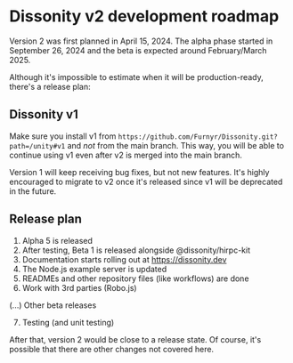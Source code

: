 
# Dissonity v2 development roadmap

Version 2 was first planned in April 15, 2024. The alpha phase started in September 26, 2024 and the beta is expected around February/March 2025.

Although it's impossible to estimate when it will be production-ready, there's a release plan:

## Dissonity v1

Make sure you install v1 from `https://github.com/Furnyr/Dissonity.git?path=/unity#v1` and *not* from the main branch. This way, you will be able to continue using v1 even after v2 is merged into the main branch.

Version 1 will keep receiving bug fixes, but not new features. It's highly encouraged to migrate to v2 once it's released since v1 will be deprecated in the future.

## Release plan

1. Alpha 5 is released
2. After testing, Beta 1 is released alongside @dissonity/hirpc-kit
3. Documentation starts rolling out at https://dissonity.dev
4. The Node.js example server is updated
5. READMEs and other repository files (like workflows) are done
6. Work with 3rd parties (Robo.js)

(...) Other beta releases

7. Testing (and unit testing)

After that, version 2 would be close to a release state. Of course, it's possible that there are other changes not covered here.